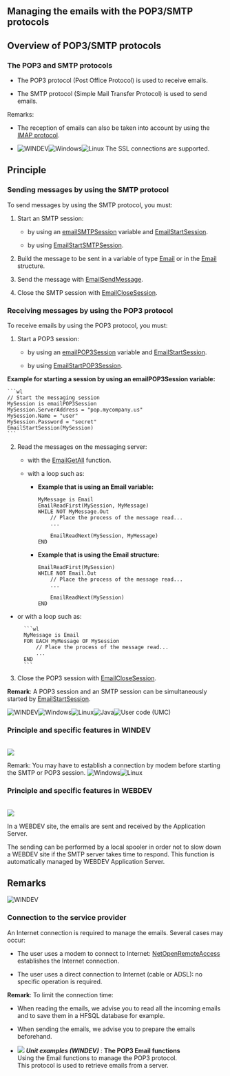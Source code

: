 


## Managing the emails with the POP3/SMTP protocols
			



<a name="NOTE1"></a>
<a name="NOTE1_1"></a>


## Overview of POP3/SMTP protocols
<a name="overview_pop3smtp_protocols_ELTTEXTE000233"></a>


### The POP3 and SMTP protocols
<a name="the_pop3_and_smtp_protocols_ELTPARAGRAPHE000011"></a>

- The POP3 protocol (Post Office Protocol) is used to receive emails.

- The SMTP protocol (Simple Mail Transfer Protocol) is used to send emails.


Remarks: 

- The reception of emails can also be taken into account by using the [IMAP protocol](../WDLang3/1000019172.md).

- ![WINDEV](https://doc.pcsoft.fr/ext/images/us/WD.png)![Windows](https://doc.pcsoft.fr/ext/images/us/WINDOWS.png)![Linux](https://doc.pcsoft.fr/ext/images/us/LX.png) The SSL connections are supported.










<a name="NOTE2"></a>
<a name="NOTE2_1"></a>


## Principle
<a name="principle_ELTTEXTE000257"></a>


### Sending messages by using the SMTP protocol
<a name="sending_messages_using_the_smtp_protocol_ELTPARAGRAPHE000058"></a>

To send messages by using the SMTP protocol, you must:

1. Start an SMTP session:

	- by using an [emailSMTPSession](../WDLang3/1000018765.md) variable and [EmailStartSession](../WDLang3/3032028.md). 

	- by using [EmailStartSMTPSession](../WDLang3/3032025.md).




2. Build the message to be sent in a variable of type [Email](../WDLang3/1000018713.md) or in the [Email](../WDLang3/3032029.md) structure.

3. Send the message with [EmailSendMessage](../WDLang3/3032005.md).

4. Close the SMTP session with [EmailCloseSession](../WDLang3/3032006.md).





### Receiving messages by using the POP3 protocol
<a name="receiving_messages_using_the_pop3_protocol_ELTPARAGRAPHE000092"></a>

To receive emails by using the POP3 protocol, you must:

1. Start a POP3 session:

	- by using an [emailPOP3Session](../WDLang3/1000018759.md) variable and [EmailStartSession](../WDLang3/3032028.md). 

	- by using [EmailStartPOP3Session](../WDLang3/3032022.md).


**Example for starting a session by using an emailPOP3Session variable:**
	
	```wl
	// Start the messaging session
	MySession is emailPOP3Session
	MySession.ServerAddress = "pop.mycompany.us"
	MySession.Name = "user"
	MySession.Password = "secret"
	EmailStartSession(MySession)
	```


2. Read the messages on the messaging server:

	- with the [EmailGetAll](../WDLang3/1000018727.md) function.

	- with a loop such as:

		- **Example that is using an Email variable:**
						
			```wl
			MyMessage is Email
			EmailReadFirst(MySession, MyMessage)
			WHILE NOT MyMessage.Out
				// Place the process of the message read...
				...
				
				EmailReadNext(MySession, MyMessage)
			END
			```


		- **Example that is using the Email structure:**
						
			```wl
			EmailReadFirst(MySession)
			WHILE NOT Email.Out
				// Place the process of the message read...
				...
				
				EmailReadNext(MySession)
			END
			```





- or with a loop such as:
			
		```wl
		MyMessage is Email
		FOR EACH MyMessage OF MySession
			// Place the process of the message read...
			...
		END
		```


3. Close the POP3 session with [EmailCloseSession](../WDLang3/3032006.md).




**Remark**: A POP3 session and an SMTP session can be simultaneously started by [EmailStartSession](../WDLang3/3032028.md).


![WINDEV](https://doc.pcsoft.fr/ext/images/us/WD.png)![Windows](https://doc.pcsoft.fr/ext/images/us/WINDOWS.png)![Linux](https://doc.pcsoft.fr/ext/images/us/LX.png)![Java](https://doc.pcsoft.fr/ext/images/us/JAVA.png)![User code (UMC)](https://doc.pcsoft.fr/ext/images/us/MCU.png) 

### Principle and specific features in WINDEV
<a name="principle_and_specific_features_windev_ELTPARAGRAPHE000143"></a>
<br>![](https://doc.pcsoft.fr/en-US/images/image.awp?langid=3&name=POP3_WinDev.gif)

Remark: You may have to establish a connection by modem before starting the SMTP or POP3 session.
<a name="NOTE2_3"></a>
![Windows](https://doc.pcsoft.fr/ext/images/us/WINDOWS.png)![Linux](https://doc.pcsoft.fr/ext/images/us/LX.png) 

### Principle and specific features in WEBDEV
<a name="principle_and_specific_features_webdev_ELTPARAGRAPHE000154"></a>
<br>![](https://doc.pcsoft.fr/en-US/images/image.awp?langid=3&name=Pop3_WEBDEV.gif)


In a WEBDEV site, the emails are sent and received by the Application Server.

The sending can be performed by a local spooler in order not to slow down a WEBDEV site if the SMTP server takes time to respond. This function is automatically managed by WEBDEV Application Server.

<a name="NOTE3"></a>
<a name="NOTE3_1"></a>


## Remarks
<a name="remarks_ELTTEXTE000299"></a>
<a name="NOTE3_2"></a>
![WINDEV](https://doc.pcsoft.fr/ext/images/us/WD.png) 

### Connection to the service provider
<a name="connection_the_service_provider_ELTPARAGRAPHE000171"></a>

An Internet connection is required to manage the emails. Several cases may occur:

- The user uses a modem to connect to Internet: [NetOpenRemoteAccess](../WDLang3/3056026.md) establishes the Internet connection.

- The user uses a direct connection to Internet (cable or ADSL): no specific operation is required.




**Remark**: To limit the connection time:

- When reading the emails, we advise you to read all the incoming emails and to save them in a HFSQL database for example.

- When sending the emails, we advise you to prepare the emails beforehand.





- ![](https://doc.pcsoft.fr/en-US/images/image.awp?langid=3&name=ThePOP3Emailfunctions.gif) ***Unit examples (WINDEV)*** : **The POP3 Email functions** <br>Using the Email functions to manage the POP3 protocol.<br>This protocol is used to retrieve emails from a server.


